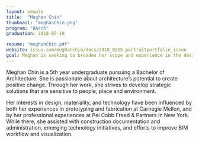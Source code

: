 ```yaml
---
layout: people
title:  "Meghan Chin"
thumbnail: "meghanChin.png"
program: "BArch"
graduation: 2018-05-19

resume: "meghanChin.pdf"
website: issuu.com/meghanchin/docs/2018_0215_portraitportfolio_issuu
goal: Meghan is seeking to broaden her scope and experience in the design and execution of built work through a full time position in architecture.
---
```


Meghan Chin is a 5th year undergraduate pursuing a Bachelor of Architecture. She is passionate about architecture’s potential to create positive change. Through her work, she strives to develop strategic solutions that are sensitive to people, place and environment.

Her interests in design, materiality, and technology have been influenced by both her experiences in prototyping and fabrication at Carnegie Mellon, and by her professional experiences at Pei Cobb Freed & Partners in New York. While there, she assisted with construction documentation and administration, emerging technology initiatives, and efforts to improve BIM workflow and visualization.
